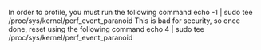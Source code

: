 In order to profile, you must run the following command
echo -1 | sudo tee /proc/sys/kernel/perf_event_paranoid
This is bad for security, so once done, reset using the following command
echo 4 | sudo tee /proc/sys/kernel/perf_event_paranoid